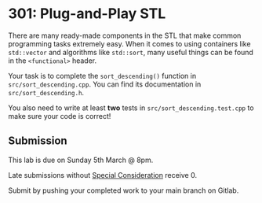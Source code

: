 # 301: Plug-and-Play STL

There are many ready-made components in the STL that make common programming tasks extremely easy.
When it comes to using containers like `std::vector` and algorithms like `std::sort`, many useful things can be found in the `<functional>` header.

Your task is to complete the `sort_descending()` function in `src/sort_descending.cpp`.
You can find its documentation in `src/sort_descending.h`.

You also need to write at least **two** tests in `src/sort_descending.test.cpp` to make sure your code is correct!

## Submission

This lab is due on Sunday 5th March @ 8pm.

Late submissions without [Special Consideration](https://www.student.unsw.edu.au/special-consideration) receive 0.

Submit by pushing your completed work to your main branch on Gitlab.